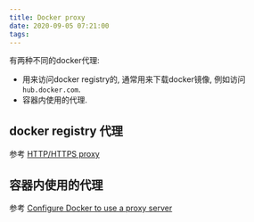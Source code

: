 ```yaml
---
title: Docker proxy
date: 2020-09-05 07:21:00
tags:
---
```

有两种不同的docker代理:

- 用来访问docker registry的, 通常用来下载docker镜像, 例如访问`hub.docker.com`.
- 容器内使用的代理.
<!--more-->
## docker registry 代理

参考 [HTTP/HTTPS proxy](https://docs.docker.com/config/daemon/systemd/#httphttps-proxy)

## 容器内使用的代理

参考 [Configure Docker to use a proxy server](https://docs.docker.com/network/proxy/)
